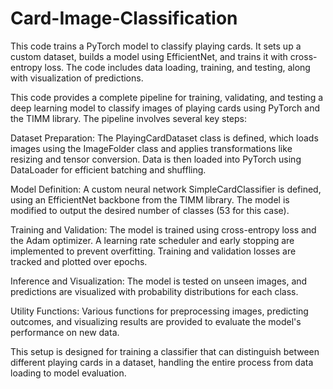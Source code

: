# Card-Image-Classification
This code trains a PyTorch model to classify playing cards. It sets up a custom dataset, builds a model using EfficientNet, and trains it with cross-entropy loss. The code includes data loading, training, and testing, along with visualization of predictions.

This code provides a complete pipeline for training, validating, and testing a deep learning model to classify images of playing cards using PyTorch and the TIMM library. The pipeline involves several key steps:

Dataset Preparation: The PlayingCardDataset class is defined, which loads images using the ImageFolder class and applies transformations like resizing and tensor conversion. Data is then loaded into PyTorch using DataLoader for efficient batching and shuffling.

Model Definition: A custom neural network SimpleCardClassifier is defined, using an EfficientNet backbone from the TIMM library. The model is modified to output the desired number of classes (53 for this case).

Training and Validation: The model is trained using cross-entropy loss and the Adam optimizer. A learning rate scheduler and early stopping are implemented to prevent overfitting. Training and validation losses are tracked and plotted over epochs.

Inference and Visualization: The model is tested on unseen images, and predictions are visualized with probability distributions for each class.

Utility Functions: Various functions for preprocessing images, predicting outcomes, and visualizing results are provided to evaluate the model's performance on new data.

This setup is designed for training a classifier that can distinguish between different playing cards in a dataset, handling the entire process from data loading to model evaluation.
